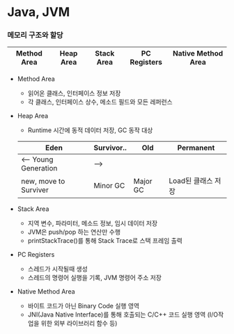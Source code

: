 # Java, JVM
### 메모리 구조와 할당
  | Method Area | Heap Area | Stack Area | PC Registers | Native Method Area |
  |-----------|------------|--------------| ---- | ---- |
  * Method Area
    * 읽어온 클래스, 인터페이스 정보 저장
    * 각 클래스, 인터페이스 상수, 메소드 필드와 모든 레퍼런스 
  * Heap Area
    * Runtime 시간에 동적 데이터 저장, GC 동작 대상
    
    | Eden                 | Survivor.. | Old      | Permanent  |
    |------------|----------|------------|------------|
    | <-- Young Generation |       -->|          |
    | new, move to Surviver | Minor GC   | Major GC | Load된 클래스 저장 |
      
  * Stack Area
    * 지역 변수, 파라미터, 메소드 정보, 임시 데이터 저장
    * JVM은 push/pop 하는 연산만 수행
    * printStackTrace()를 통해 Stack Trace로 스택 프레임 출력
  * PC Registers
    * 스레드가 시작될때 생성
    * 스레드의 명령어 실행을 기록, JVM 명령어 주소 저장
  * Native Method Area
    * 바이트 코드가 아닌 Binary Code 실행 영역
    * JNI(Java Native Interface)를 통해 호출되는 C/C++ 코드 실행 영역 (I/O작업을 위한 외부 라이브러리 함수 등)


